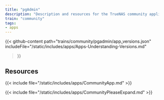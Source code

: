 ```yaml
---
title: "pgAdmin"
description: "Description and resources for the TrueNAS community application called pgAdmin."
train: "community"
tags:
- apps
---
```


{{< github-content 
    path="trains/community/pgadmin/app_versions.json"
	includeFile="/static/includes/apps/Apps-Understanding-Versions.md"
>}}

## Resources

{{< include file="/static/includes/apps/CommunityApp.md" >}}

{{< include file="/static/includes/apps/CommunityPleaseExpand.md" >}}

<!--
<div class="docs-sections">

{{< doc-card title="<appname> Deployments" link="/resources/"
descr="How to deploy and configure the <appname> app." >}}

</div>
-->

